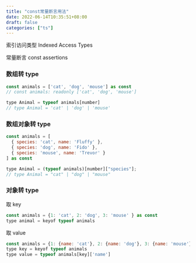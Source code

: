 ```yaml
---
title: "const常量断言用法"
date: 2022-06-14T10:35:51+08:00
draft: false
categories: ["ts"]
---
```


索引访问类型 Indexed Access Types

常量断言 const assertions

### 数组转 type

```js
const animals = ['cat', 'dog', 'mouse'] as const
// const animals: readonly ['cat', 'dog', 'mouse']

type Animal = typeof animals[number]
// type Animal = 'cat' | 'dog' | 'mouse'
```

### 数组对象转 type

```js
const animals = [
  { species: 'cat', name: 'Fluffy' },
  { species: 'dog', name: 'Fido' },
  { species: 'mouse', name: 'Trevor' }
] as const

type Animal = (typeof animals)[number]["species"];
// type Animal = "cat" | "dog" | "mouse"
```

### 对象转 type

取 key

```js
const animals = {1: 'cat', 2: 'dog', 3: 'mouse' } as const
type animal = keyof typeof animals
```

取 value

```js
const animals = {1: {name: 'cat'}, 2: {name: 'dog'}, 3: {name: 'mouse'} } as const
type key = keyof typeof animals
type value = typeof animals[key]['name']
```

